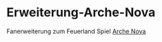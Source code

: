 # Erweiterung-Arche-Nova
Fanerweiterung zum Feuerland Spiel [Arche Nova](https://www.feuerland-spiele.de/spiele/arche_nova.php)
